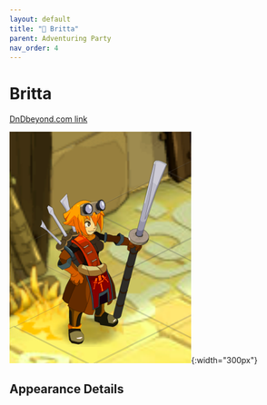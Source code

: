 ```yaml
---
layout: default
title: "🤷 Britta"
parent: Adventuring Party
nav_order: 4
---
```


# Britta

[DnDbeyond.com link](https://www.dndbeyond.com/characters/31966931)

![full_art](img/britta.png){:width="300px"}

## Appearance Details
